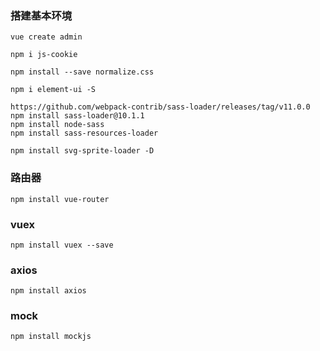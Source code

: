 ### 搭建基本环境

```shell script
vue create admin

npm i js-cookie

npm install --save normalize.css

npm i element-ui -S

https://github.com/webpack-contrib/sass-loader/releases/tag/v11.0.0
npm install sass-loader@10.1.1
npm install node-sass
npm install sass-resources-loader

npm install svg-sprite-loader -D
```

### 路由器

```shell script
npm install vue-router
```

### vuex

```shell script
npm install vuex --save
```

### axios

```shell script
npm install axios
```

### mock

```shell script
npm install mockjs
```

